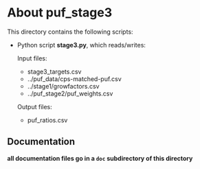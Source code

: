 About puf_stage3
================

This directory contains the following scripts:

* Python script **stage3.py**, which reads/writes:

  Input files:
    - stage3_targets.csv
    - ../puf_data/cps-matched-puf.csv
    - ../stage1/growfactors.csv
    - ../puf_stage2/puf_weights.csv

  Output files:
    - puf_ratios.csv


Documentation
-------------

**all documentation files go in a `doc` subdirectory of this directory**
